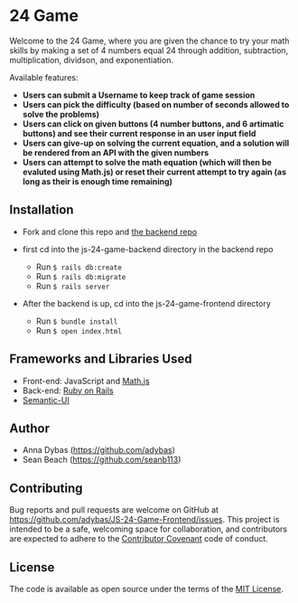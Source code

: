 # 24 Game

Welcome to the 24 Game, where you are given the chance to try your math skills by making a set of 4 numbers equal 24 through addition, subtraction, multiplication, dividson, and exponentiation. 

Available features:

- **Users can submit a Username to keep track of game session**
- **Users can pick the difficulty (based on number of seconds allowed to solve the problems)**
- **Users can click on given buttons (4 number buttons, and 6 artimatic buttons) and see their current response in an user input field**
- **Users can give-up on solving the current equation, and a solution will be rendered from an API with the given numbers**
- **Users can attempt to solve the math equation (which will then be evaluted using Math.js) or reset their current attempt to try again (as long as their is enough time remaining)**

## Installation

- Fork and clone this repo and [the backend repo](https://github.com/adybas/JS-24-Game-Backend)

- first cd into the js-24-game-backend directory in the backend repo
  - Run `$ rails db:create`
  - Run `$ rails db:migrate`
  - Run `$ rails server`
  
- After the backend is up, cd into the js-24-game-frontend directory
  - Run `$ bundle install`
  - Run `$ open index.html`

## Frameworks and Libraries Used

- Front-end: JavaScript and [Math.js](https://mathjs.org/)
- Back-end: [Ruby on Rails](https://github.com/rails/rails)
- [Semantic-UI](https://semantic-ui.com/)

## Author

- Anna Dybas (https://github.com/adybas)
- Sean Beach (https://github.com/seanb113)

## Contributing

Bug reports and pull requests are welcome on GitHub at https://github.com/adybas/JS-24-Game-Frontend/issues. This project is intended to be a safe, welcoming space for collaboration, and contributors are expected to adhere to the [Contributor Covenant](http://contributor-covenant.org) code of conduct.

## License

The code is available as open source under the terms of the [MIT License](https://opensource.org/licenses/MIT).
